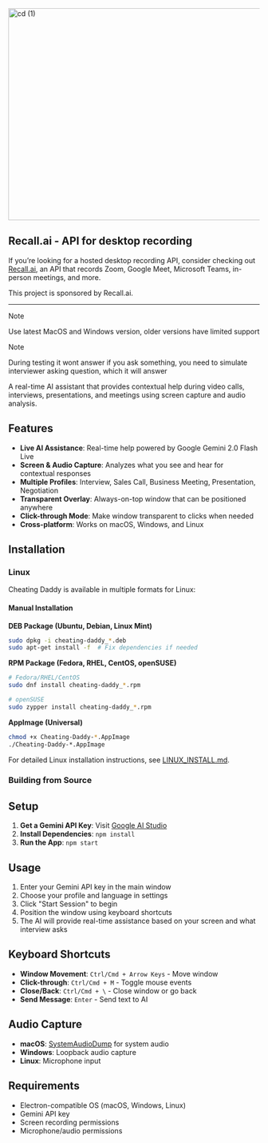 <img width="1299" height="424" alt="cd (1)" src="https://github.com/user-attachments/assets/b25fff4d-043d-4f38-9985-f832ae0d0f6e" />

## Recall.ai - API for desktop recording

If you’re looking for a hosted desktop recording API, consider checking out [Recall.ai](https://www.recall.ai/product/desktop-recording-sdk/?utm_source=github&utm_medium=sponsorship&utm_campaign=sohzm-cheating-daddy), an API that records Zoom, Google Meet, Microsoft Teams, in-person meetings, and more.

This project is sponsored by Recall.ai.

---

> [!NOTE]  
> Use latest MacOS and Windows version, older versions have limited support

> [!NOTE]  
> During testing it wont answer if you ask something, you need to simulate interviewer asking question, which it will answer

A real-time AI assistant that provides contextual help during video calls, interviews, presentations, and meetings using screen capture and audio analysis.

## Features

-   **Live AI Assistance**: Real-time help powered by Google Gemini 2.0 Flash Live
-   **Screen & Audio Capture**: Analyzes what you see and hear for contextual responses
-   **Multiple Profiles**: Interview, Sales Call, Business Meeting, Presentation, Negotiation
-   **Transparent Overlay**: Always-on-top window that can be positioned anywhere
-   **Click-through Mode**: Make window transparent to clicks when needed
-   **Cross-platform**: Works on macOS, Windows, and Linux

## Installation

### Linux

Cheating Daddy is available in multiple formats for Linux:

#### Manual Installation

**DEB Package (Ubuntu, Debian, Linux Mint)**

```bash
sudo dpkg -i cheating-daddy_*.deb
sudo apt-get install -f  # Fix dependencies if needed
```

**RPM Package (Fedora, RHEL, CentOS, openSUSE)**

```bash
# Fedora/RHEL/CentOS
sudo dnf install cheating-daddy_*.rpm

# openSUSE
sudo zypper install cheating-daddy_*.rpm
```

**AppImage (Universal)**

```bash
chmod +x Cheating-Daddy-*.AppImage
./Cheating-Daddy-*.AppImage
```

For detailed Linux installation instructions, see [LINUX_INSTALL.md](LINUX_INSTALL.md).

### Building from Source

## Setup

1. **Get a Gemini API Key**: Visit [Google AI Studio](https://aistudio.google.com/apikey)
2. **Install Dependencies**: `npm install`
3. **Run the App**: `npm start`

## Usage

1. Enter your Gemini API key in the main window
2. Choose your profile and language in settings
3. Click "Start Session" to begin
4. Position the window using keyboard shortcuts
5. The AI will provide real-time assistance based on your screen and what interview asks

## Keyboard Shortcuts

-   **Window Movement**: `Ctrl/Cmd + Arrow Keys` - Move window
-   **Click-through**: `Ctrl/Cmd + M` - Toggle mouse events
-   **Close/Back**: `Ctrl/Cmd + \` - Close window or go back
-   **Send Message**: `Enter` - Send text to AI

## Audio Capture

-   **macOS**: [SystemAudioDump](https://github.com/Mohammed-Yasin-Mulla/Sound) for system audio
-   **Windows**: Loopback audio capture
-   **Linux**: Microphone input

## Requirements

-   Electron-compatible OS (macOS, Windows, Linux)
-   Gemini API key
-   Screen recording permissions
-   Microphone/audio permissions
